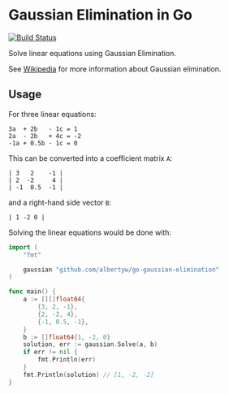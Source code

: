 # Gaussian Elimination in Go

[![Build Status](https://drone.albertyw.com/api/badges/albertyw/go-gaussian-elimination/status.svg)](https://drone.albertyw.com/albertyw/go-gaussian-elimination)

Solve linear equations using Gaussian Elimination.

See [Wikipedia](https://en.wikipedia.org/wiki/Gaussian_elimination) for more information about Gaussian elimination.

## Usage

For three linear equations:

```
3a  + 2b   - 1c = 1
2a  - 2b   + 4c = -2
-1a + 0.5b - 1c = 0
```

This can be converted into a coefficient matrix `A`:

```
| 3   2    -1 |
| 2  -2     4 |
| -1  0.5  -1 |
```

and a right-hand side vector `B`:

```
| 1 -2 0 |
```

Solving the linear equations would be done with:

```go
import (
    "fmt"

    gaussian "github.com/albertyw/go-gaussian-elimination"
)

func main() {
    a := [][]float64{
        {3, 2, -1},
        {2, -2, 4},
        {-1, 0.5, -1},
    }
    b := []float64{1, -2, 0}
    solution, err := gaussian.Solve(a, b)
    if err != nil {
        fmt.Println(err)
    }
    fmt.Println(solution) // [1, -2, -2]
}
```
